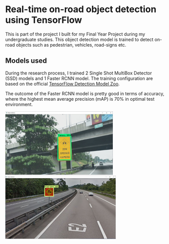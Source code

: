 # Real-time on-road object detection using TensorFlow
This is part of the project I built for my Final Year Project during my undergraduate studies. This object detection model is trained to detect on-road objects such as pedestrian, vehicles, road-signs etc.

## Models used
During the research process, I trained 2 Single Shot MultiBox Detector (SSD) models and 1 Faster RCNN model. The training configuration are based on the official [TensorFlow Detection Model Zoo](https://github.com/tensorflow/models/blob/master/research/object_detection/g3doc/tf1_detection_zoo.md).


The outcome of the Faster RCNN model is pretty good in terms of accuracy, where the highest mean average precision (mAP) is 70% in optimal test environment.

<img src="./assets/camera-operation-zone.jpg" alt="drawing" height="200"/>
<img src="./assets/road-work.jpg" alt="drawing" height="200"/>